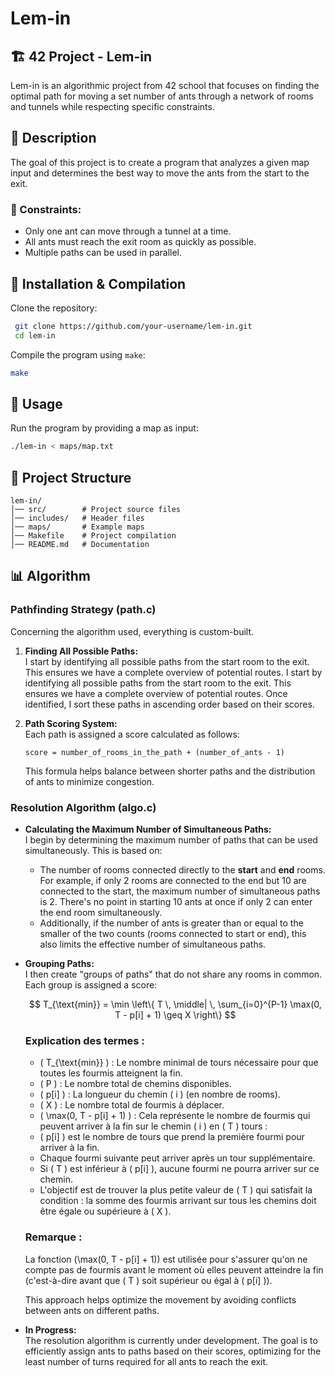# Lem-in

## 🏗️ 42 Project - Lem-in
Lem-in is an algorithmic project from 42 school that focuses on finding the optimal path for moving a set number of ants through a network of rooms and tunnels while respecting specific constraints.

## 📜 Description
The goal of this project is to create a program that analyzes a given map input and determines the best way to move the ants from the start to the exit.

### 🔹 Constraints:
- Only one ant can move through a tunnel at a time.
- All ants must reach the exit room as quickly as possible.
- Multiple paths can be used in parallel.

## 🚀 Installation & Compilation
Clone the repository:
```sh
 git clone https://github.com/your-username/lem-in.git
 cd lem-in
```

Compile the program using `make`:
```sh
make
```

## 📝 Usage
Run the program by providing a map as input:
```sh
./lem-in < maps/map.txt
```

## 📂 Project Structure
```
lem-in/
│── src/        # Project source files
│── includes/   # Header files
│── maps/       # Example maps
│── Makefile    # Project compilation
│── README.md   # Documentation
```

## 📊 Algorithm

### Pathfinding Strategy (path.c)
Concerning the algorithm used, everything is custom-built.

1. **Finding All Possible Paths:**  
   I start by identifying all possible paths from the start room to the exit. This ensures we have a complete overview of potential routes. I start by identifying all possible paths from the start room to the exit. This ensures we have a complete overview of potential routes. Once identified, I sort these paths in ascending order based on their scores.

2. **Path Scoring System:**  
   Each path is assigned a score calculated as follows:
   ```
   score = number_of_rooms_in_the_path + (number_of_ants - 1)
   ```
   This formula helps balance between shorter paths and the distribution of ants to minimize congestion.

### Resolution Algorithm (algo.c)
- **Calculating the Maximum Number of Simultaneous Paths:**  
  I begin by determining the maximum number of paths that can be used simultaneously. This is based on:
  - The number of rooms connected directly to the **start** and **end** rooms. For example, if only 2 rooms are connected to the end but 10 are connected to the start, the maximum number of simultaneous paths is 2. There's no point in starting 10 ants at once if only 2 can enter the end room simultaneously.
  - Additionally, if the number of ants is greater than or equal to the smaller of the two counts (rooms connected to start or end), this also limits the effective number of simultaneous paths.

- **Grouping Paths:**  
   I then create "groups of paths" that do not share any rooms in common. Each group is assigned a score:


	$$
	T_{\text{min}} = \min \left\{ T \, \middle| \, \sum_{i=0}^{P-1} \max(0, T - p[i] + 1) \geq X \right\}
	$$

	### Explication des termes :
	- \( T_{\text{min}} \) : Le nombre minimal de tours nécessaire pour que toutes les fourmis atteignent la fin.
	- \( P \) : Le nombre total de chemins disponibles.
	- \( p[i] \) : La longueur du chemin \( i \) (en nombre de rooms).
	- \( X \) : Le nombre total de fourmis à déplacer.
	- \( \max(0, T - p[i] + 1) \) : Cela représente le nombre de fourmis qui peuvent arriver à la fin sur le chemin \( i \) en \( T \) tours :
	- \( p[i] \) est le nombre de tours que prend la première fourmi pour arriver à la fin.
	- Chaque fourmi suivante peut arriver après un tour supplémentaire.
	- Si \( T \) est inférieur à \( p[i] \), aucune fourmi ne pourra arriver sur ce chemin.
	- L'objectif est de trouver la plus petite valeur de \( T \) qui satisfait la condition : la somme des fourmis arrivant sur tous les chemins doit être égale ou supérieure à \( X \).

	### Remarque :
	La fonction \(\max(0, T - p[i] + 1)\) est utilisée pour s'assurer qu'on ne compte pas de fourmis avant le moment où elles peuvent atteindre la fin (c'est-à-dire avant que \( T \) soit supérieur ou égal à \( p[i] \)).

   
   This approach helps optimize the movement by avoiding conflicts between ants on different paths.

- **In Progress:**  
  The resolution algorithm is currently under development. The goal is to efficiently assign ants to paths based on their scores, optimizing for the least number of turns required for all ants to reach the exit.







